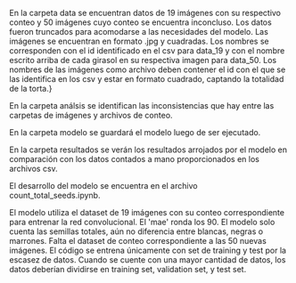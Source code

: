 En la carpeta data se encuentran datos de 19 imágenes con su respectivo conteo y 50 imágenes cuyo conteo se encuentra inconcluso. 
Los datos fueron truncados para acomodarse a las necesidades del modelo. Las imágenes se encuentran en formato .jpg y cuadradas. 
Los nombres se corresponden con el id identificado en el csv para data_19 y con el nombre escrito arriba de cada girasol en su respectiva imagen para data_50. 
Los nombres de las imágenes como archivo deben contener el id con el que se las identifica en los csv y estar en formato cuadrado, captando la totalidad de la torta.}

En la carpeta análsis se identifican las inconsistencias que hay entre las carpetas de imágenes y archivos de conteo.

En la carpeta modelo se guardará el modelo luego de ser ejecutado.

En la carpeta resultados se verán los resultados arrojados por el modelo en comparación con los datos contados a mano proporcionados en los archivos csv.

El desarrollo del modelo se encuentra en el archivo count_total_seeds.ipynb.

El modelo utiliza el dataset de 19 imágenes con su conteo correspondiente para entrenar la red convolucional. El 'mae' ronda los 90. 
El modelo solo cuenta las semillas totales, aún no diferencia entre blancas, negras o marrones. Falta el dataset de conteo correspondiente a las 50 nuevas imágenes.
El código se entrena únicamente con set de training y test por la escasez de datos. 
Cuando se cuente con una mayor cantidad de datos, los datos deberían dividirse en training set, validation set, y test set.

